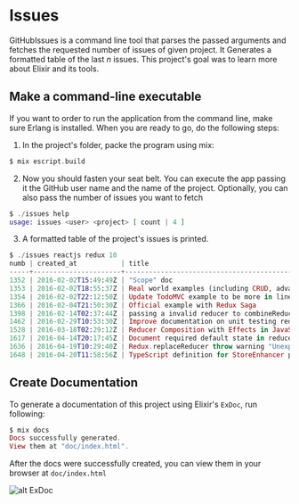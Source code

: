 # Issues

GitHubIssues is a command line tool that parses the passed arguments and fetches the requested number of issues of given project. It Generates a formatted table of the last _n_ issues.
This project's goal was to learn more about Elixir and its tools.

## Make a command-line executable

If you want to order to run the application from the command line, make sure Erlang is installed.
When you are ready to go, do the following steps:

1. In the project's folder, packe the program using mix:

  ```elixir
  $ mix escript.build
  ```

2. Now you should fasten your seat belt. You can execute the app passing it
   the GitHub user name and the name of the project. Optionally, you can also
   pass the number of issues you want to fetch

  ```elixir
  $ ./issues help
  usage: issues <user> <project> [ count | 4 ]
  ```

3. A formatted table of the project's issues is printed.

  ```elixir
  $ ./issues reactjs redux 10
  numb | created_at           | title
  -----+----------------------+----------------------------------------------------------------------
  1352 | 2016-02-02T15:49:49Z | "Scope" doc
  1353 | 2016-02-02T18:55:37Z | Real world examples (including CRUD, advanced patterns, etc)
  1354 | 2016-02-02T22:12:50Z | Update TodoMVC example to be more in line with other examples
  1366 | 2016-02-04T21:50:30Z | Official example with Redux Saga
  1398 | 2016-02-14T02:37:44Z | passing a invalid reducer to combineReducers() silently fails
  1462 | 2016-02-29T10:53:30Z | Improve documentation on unit testing redux components
  1528 | 2016-03-18T02:29:12Z | Reducer Composition with Effects in JavaScript
  1617 | 2016-04-14T20:17:45Z | Document required default state in reducer
  1636 | 2016-04-19T10:29:40Z | Redux.replaceReducer throw warning "Unexpected key found"
  1648 | 2016-04-20T11:58:56Z | TypeScript definition for StoreEnhancer prevents state type extension
  ```


## Create Documentation

To generate a documentation of this project using Elixir's `ExDoc`, run following:

  ```elixir
  $ mix docs
  Docs successfully generated.
  View them at "doc/index.html".  
  ```

After the docs were successfully created, you can view them in your browser at `doc/index.html`


![alt ExDoc](https://cloud.githubusercontent.com/assets/2528506/21761556/1ec95852-d654-11e6-9f0f-85205623752d.png) 
